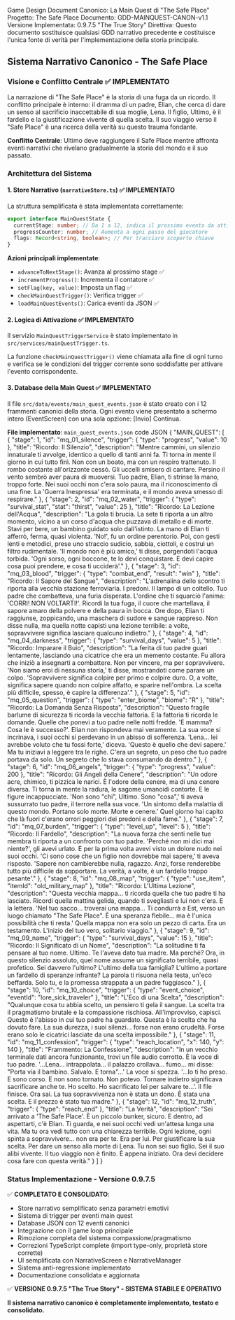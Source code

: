 Game Design Document Canonico: La Main Quest di "The Safe Place"
Progetto: The Safe Place
Documento: GDD-MAINQUEST-CANON-v1.1
Versione Implementata: 0.9.7.5 "The True Story"
Direttiva: Questo documento sostituisce qualsiasi GDD narrativo precedente e costituisce l'unica fonte di verità per l'implementazione della storia principale.

## Sistema Narrativo Canonico - The Safe Place

### Visione e Conflitto Centrale ✅ IMPLEMENTATO
La narrazione di "The Safe Place" è la storia di una fuga da un ricordo. Il conflitto principale è interno: il dramma di un padre, Elian, che cerca di dare un senso al sacrificio inaccettabile di sua moglie, Lena. Il figlio, Ultimo, è il fardello e la giustificazione vivente di quella scelta. Il suo viaggio verso il "Safe Place" è una ricerca della verità su questo trauma fondante.

**Conflitto Centrale**: Ultimo deve raggiungere il Safe Place mentre affronta eventi narrativi che rivelano gradualmente la storia del mondo e il suo passato.

### Architettura del Sistema

#### 1. Store Narrativo (`narrativeStore.ts`) ✅ IMPLEMENTATO
La struttura semplificata è stata implementata correttamente:

```typescript
export interface MainQuestState {
  currentStage: number; // Da 1 a 12, indica il prossimo evento da attivare
  progressCounter: number; // Aumenta a ogni passo del giocatore
  flags: Record<string, boolean>; // Per tracciare scoperte chiave
}
```

**Azioni principali implementate**:
- `advanceToNextStage()`: Avanza al prossimo stage ✅
- `incrementProgress()`: Incrementa il contatore ✅
- `setFlag(key, value)`: Imposta un flag ✅
- `checkMainQuestTrigger()`: Verifica trigger ✅
- `loadMainQuestEvents()`: Carica eventi da JSON ✅

#### 2. Logica di Attivazione ✅ IMPLEMENTATO
Il servizio `MainQuestTriggerService` è stato implementato in `src/services/mainQuestTrigger.ts`.

La funzione `checkMainQuestTrigger()` viene chiamata alla fine di ogni turno e verifica se le condizioni del trigger corrente sono soddisfatte per attivare l'evento corrispondente.
#### 3. Database della Main Quest ✅ IMPLEMENTATO
Il file `src/data/events/main_quest_events.json` è stato creato con i 12 frammenti canonici della storia. Ogni evento viene presentato a schermo intero (EventScreen) con una sola opzione: [Invio] Continua.

**File implementato**: `main_quest_events.json`
code
JSON
{
  "MAIN_QUEST": [
    {
      "stage": 1,
      "id": "mq_01_silence",
      "trigger": { "type": "progress", "value": 10 },
      "title": "Ricordo: Il Silenzio",
      "description": "Mentre cammini, un silenzio innaturale ti avvolge, identico a quello di tanti anni fa. Ti torna in mente il giorno in cui tutto finì. Non con un boato, ma con un respiro trattenuto. Il rombo costante all'orizzonte cessò. Gli uccelli smisero di cantare. Persino il vento sembrò aver paura di muoversi. Tuo padre, Elian, ti strinse la mano, troppo forte. Nei suoi occhi non c'era solo paura, ma il riconoscimento di una fine. La 'Guerra Inespressa' era terminata, e il mondo aveva smesso di respirare."
    },
    {
      "stage": 2,
      "id": "mq_02_water",
      "trigger": { "type": "survival_stat", "stat": "thirst", "value": 25 },
      "title": "Ricordo: La Lezione dell'Acqua",
      "description": "La gola ti brucia. La sete ti riporta a un altro momento, vicino a un corso d'acqua che puzzava di metallo e di morte. Stavi per bere, un bambino guidato solo dall'istinto. La mano di Elian ti afferrò, ferma, quasi violenta. 'No!', fu un ordine perentorio. Poi, con gesti lenti e metodici, prese uno straccio sudicio, sabbia, ciottoli, e costruì un filtro rudimentale. 'Il mondo non è più amico,' ti disse, porgendoti l'acqua torbida. 'Ogni sorso, ogni boccone, te lo devi conquistare. E devi capire cosa puoi prendere, e cosa ti ucciderà'."
    },
    {
      "stage": 3,
      "id": "mq_03_blood",
      "trigger": { "type": "combat_end", "result": "win" },
      "title": "Ricordo: Il Sapore del Sangue",
      "description": "L'adrenalina dello scontro ti riporta alla vecchia stazione ferroviaria. I predoni. Il lampo di un coltello. Tuo padre che combatteva, una furia disperata. L'ordine che ti squarciò l'anima: 'CORRI! NON VOLTARTI!'. Ricordi la tua fuga, il cuore che martellava, il sapore amaro della polvere e della paura in bocca. Ore dopo, Elian ti raggiunse, zoppicando, una maschera di sudore e sangue rappreso. Non disse nulla, ma quella notte capisti una lezione terribile: a volte, sopravvivere significa lasciare qualcuno indietro."
    },
    {
      "stage": 4,
      "id": "mq_04_darkness",
      "trigger": { "type": "survival_days", "value": 5 },
      "title": "Ricordo: Imparare il Buio",
      "description": "La ferita di tuo padre guarì lentamente, lasciando una cicatrice che era un memento costante. Fu allora che iniziò a insegnarti a combattere. Non per vincere, ma per sopravvivere. 'Non siamo eroi di nessuna storia,' ti disse, mostrandoti come parare un colpo. 'Sopravvivere significa colpire per primo e colpire duro. O, a volte, significa sapere quando non colpire affatto, e sparire nell'ombra. La scelta più difficile, spesso, è capire la differenza'."
    },
    {
      "stage": 5,
      "id": "mq_05_question",
      "trigger": { "type": "enter_biome", "biome": "R" },
      "title": "Ricordo: La Domanda Senza Risposta",
      "description": "Questo fragile barlume di sicurezza ti ricorda la vecchia fattoria. E la fattoria ti ricorda le domande. Quelle che ponevi a tuo padre nelle notti fredde. 'E mamma? Cosa le è successo?'. Elian non rispondeva mai veramente. La sua voce si incrinava, i suoi occhi si perdevano in un abisso di sofferenza. 'Lena... lei avrebbe voluto che tu fossi forte,' diceva. 'Questo è quello che devi sapere.' Ma tu iniziavi a leggere tra le righe. C'era un segreto, un peso che tuo padre portava da solo. Un segreto che lo stava consumando da dentro."
    },
    {
      "stage": 6,
      "id": "mq_06_angels",
      "trigger": { "type": "progress", "value": 200 },
      "title": "Ricordo: Gli Angeli della Cenere",
      "description": "Un odore acre, chimico, ti pizzica le narici. È l'odore della cenere, ma di una cenere diversa. Ti torna in mente la radura, le sagome umanoidi contorte. E le figure incappucciate. 'Non sono \"chi\", Ultimo. Sono \"cosa\",' ti aveva sussurrato tuo padre, il terrore nella sua voce. 'Un sintomo della malattia di questo mondo. Portano solo morte. Morte e cenere.' Quel giorno hai capito che là fuori c'erano orrori peggiori dei predoni e della fame."
    },
    {
      "stage": 7,
      "id": "mq_07_burden",
      "trigger": { "type": "level_up", "level": 5 },
      "title": "Ricordo: Il Fardello",
      "description": "La nuova forza che senti nelle tue membra ti riporta a un confronto con tuo padre. 'Perché non mi dici mai niente?', gli avevi urlato. E per la prima volta avevi visto un dolore nudo nei suoi occhi. 'Ci sono cose che un figlio non dovrebbe mai sapere,' ti aveva risposto. 'Sapere non cambierebbe nulla, ragazzo. Anzi, forse renderebbe tutto più difficile da sopportare. La verità, a volte, è un fardello troppo pesante'."
    },
    {
      "stage": 8,
      "id": "mq_08_map",
      "trigger": { "type": "use_item", "itemId": "old_military_map" },
      "title": "Ricordo: L'Ultima Lezione",
      "description": "Questa vecchia mappa... ti ricorda quella che tuo padre ti ha lasciato. Ricordi quella mattina gelida, quando ti svegliasti e lui non c'era. E la lettera. 'Nel tuo sacco... troverai una mappa... Ti condurrà a Est, verso un luogo chiamato \"The Safe Place\". È una speranza flebile... ma è l'unica possibilità che ti resta.' Quella mappa non era solo un pezzo di carta. Era un testamento. L'inizio del tuo vero, solitario viaggio."
    },
    {
      "stage": 9,
      "id": "mq_09_name",
      "trigger": { "type": "survival_days", "value": 15 },
      "title": "Ricordo: Il Significato di un Nome",
      "description": "La solitudine ti fa pensare al tuo nome. Ultimo. Te l'aveva dato tua madre. Ma perché? Ora, in questo silenzio assoluto, quel nome assume un significato terribile, quasi profetico. Sei davvero l'ultimo? L'ultimo della tua famiglia? L'ultimo a portare un fardello di speranze infrante? La parola ti risuona nella testa, un'eco beffarda. Solo tu, e la promessa strappata a un padre fuggiasco."
    },
    {
      "stage": 10,
      "id": "mq_10_choice",
      "trigger": { "type": "event_choice", "eventId": "lore_sick_traveler" },
      "title": "L'Eco di una Scelta",
      "description": "Qualunque cosa tu abbia scelto, un pensiero ti gela il sangue. La scelta tra il pragmatismo brutale e la compassione rischiosa. All'improvviso, capisci. Questo è l'abisso in cui tuo padre ha guardato. Questa è la scelta che ha dovuto fare. La sua durezza, i suoi silenzi... forse non erano crudeltà. Forse erano solo le cicatrici lasciate da una scelta impossibile."
    },
    {
      "stage": 11,
      "id": "mq_11_confession",
      "trigger": { "type": "reach_location", "x": 140, "y": 140 },
      "title": "Frammento: La Confessione",
      "description": "In un vecchio terminale dati ancora funzionante, trovi un file audio corrotto. È la voce di tuo padre. '...Lena... intrappolata... il palazzo crollava... fumo... mi disse: \"Porta via il bambino. Salvalo. E torna\"...' La voce si spezza. '...Io ti ho preso. E sono corso. E non sono tornato. Non potevo. Tornare indietro significava sacrificare anche te. Ho scelto. Ho sacrificato lei per salvare te...'. Il file finisce. Ora sai. La tua sopravvivenza non è stata un dono. È stata una scelta. E il prezzo è stato tua madre."
    },
    {
      "stage": 12,
      "id": "mq_12_truth",
      "trigger": { "type": "reach_end" },
      "title": "La Verità",
      "description": "Sei arrivato a 'The Safe Place'. È un piccolo bunker, sicuro. E dentro, ad aspettarti, c'è Elian. Ti guarda, e nei suoi occhi vedi un'attesa lunga una vita. Ma tu ora vedi tutto con una chiarezza terribile. Ogni lezione, ogni spinta a sopravvivere... non era per te. Era per lui. Per giustificare la sua scelta. Per dare un senso alla morte di Lena. Tu non sei suo figlio. Sei il suo alibi vivente. Il tuo viaggio non è finito. È appena iniziato. Ora devi decidere cosa fare con questa verità."
    }
  ]
}
### Status Implementazione - Versione 0.9.7.5

✅ **COMPLETATO E CONSOLIDATO**:
- Store narrativo semplificato senza parametri emotivi
- Sistema di trigger per eventi main quest
- Database JSON con 12 eventi canonici
- Integrazione con il game loop principale
- Rimozione completa del sistema compassione/pragmatismo
- Correzioni TypeScript complete (import type-only, proprietà store corrette)
- UI semplificata con NarrativeScreen e NarrativeManager
- Sistema anti-regressione implementato
- Documentazione consolidata e aggiornata

✅ **VERSIONE 0.9.7.5 "The True Story" - SISTEMA STABILE E OPERATIVO**

**Il sistema narrativo canonico è completamente implementato, testato e consolidato.**